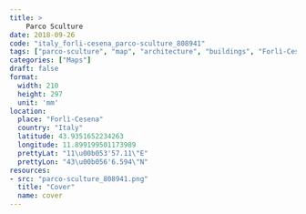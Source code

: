 ```yaml
---
title: > 
    Parco Sculture
date: 2018-09-26
code: "italy_forli-cesena_parco-sculture_808941"
tags: ["parco-sculture", "map", "architecture", "buildings", "Forlì-Cesena", "Italy"]
categories: ["Maps"]
draft: false
format:
  width: 210
  height: 297
  unit: 'mm'
location:
  place: "Forlì-Cesena"
  country: "Italy"
  latitude: 43.9351652234263
  longitude: 11.899199501173989
  prettyLat: "11\u00b053'57.11\"E"
  prettyLon: "43\u00b056'6.594\"N"
resources:
- src: "parco-sculture_808941.png"
  title: "Cover"
  name: cover
---
```

